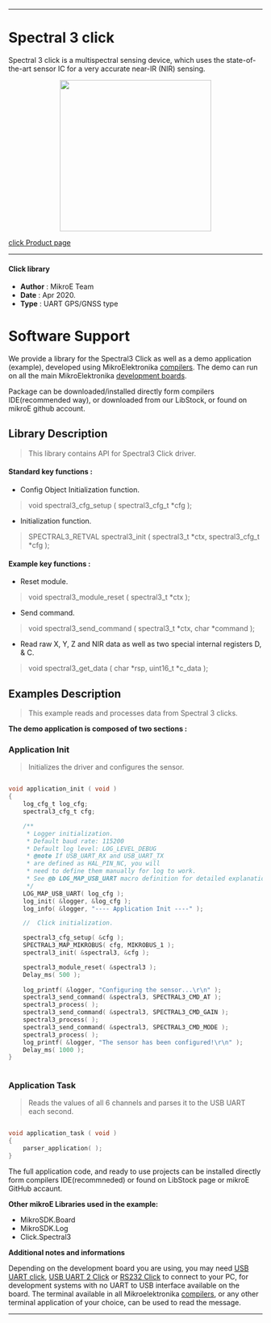 
---
# Spectral 3 click

Spectral 3 click is a multispectral sensing device, which uses the state-of-the-art sensor IC for a very accurate near-IR (NIR) sensing.

<p align="center">
  <img src="https://download.mikroe.com/images/click_for_ide/spectral3_click.png" height=300px>
</p>

[click Product page](https://www.mikroe.com/spectral-3-click)

---


#### Click library 

- **Author**        : MikroE Team
- **Date**          : Apr 2020.
- **Type**          : UART GPS/GNSS type


# Software Support

We provide a library for the Spectral3 Click 
as well as a demo application (example), developed using MikroElektronika 
[compilers](https://shop.mikroe.com/compilers). 
The demo can run on all the main MikroElektronika [development boards](https://shop.mikroe.com/development-boards).

Package can be downloaded/installed directly form compilers IDE(recommended way), or downloaded from our LibStock, or found on mikroE github account. 

## Library Description

> This library contains API for Spectral3 Click driver.

#### Standard key functions :

- Config Object Initialization function.
> void spectral3_cfg_setup ( spectral3_cfg_t *cfg ); 
 
- Initialization function.
> SPECTRAL3_RETVAL spectral3_init ( spectral3_t *ctx, spectral3_cfg_t *cfg );

#### Example key functions :

- Reset module.
> void spectral3_module_reset ( spectral3_t *ctx );
 
- Send command.
> void spectral3_send_command ( spectral3_t *ctx, char *command );

- Read raw X, Y, Z and NIR data as well as two special internal registers D, & C.
> void spectral3_get_data ( char *rsp, uint16_t *c_data );

## Examples Description

> This example reads and processes data from Spectral 3 clicks.

**The demo application is composed of two sections :**

### Application Init 

> Initializes the driver and configures the sensor.

```c

void application_init ( void )
{
    log_cfg_t log_cfg;
    spectral3_cfg_t cfg;

    /** 
     * Logger initialization.
     * Default baud rate: 115200
     * Default log level: LOG_LEVEL_DEBUG
     * @note If USB_UART_RX and USB_UART_TX 
     * are defined as HAL_PIN_NC, you will 
     * need to define them manually for log to work. 
     * See @b LOG_MAP_USB_UART macro definition for detailed explanation.
     */
    LOG_MAP_USB_UART( log_cfg );
    log_init( &logger, &log_cfg );
    log_info( &logger, "---- Application Init ----" );

    //  Click initialization.

    spectral3_cfg_setup( &cfg );
    SPECTRAL3_MAP_MIKROBUS( cfg, MIKROBUS_1 );
    spectral3_init( &spectral3, &cfg );

    spectral3_module_reset( &spectral3 );
    Delay_ms( 500 );
    
    log_printf( &logger, "Configuring the sensor...\r\n" );
    spectral3_send_command( &spectral3, SPECTRAL3_CMD_AT );
    spectral3_process( );
    spectral3_send_command( &spectral3, SPECTRAL3_CMD_GAIN );
    spectral3_process( );
    spectral3_send_command( &spectral3, SPECTRAL3_CMD_MODE );
    spectral3_process( );
    log_printf( &logger, "The sensor has been configured!\r\n" );
    Delay_ms( 1000 );
}
  
```

### Application Task

> Reads the values of all 6 channels and parses it to the USB UART each second.

```c

void application_task ( void )
{
    parser_application( );
} 

```

The full application code, and ready to use projects can be  installed directly form compilers IDE(recommneded) or found on LibStock page or mikroE GitHub accaunt.

**Other mikroE Libraries used in the example:** 

- MikroSDK.Board
- MikroSDK.Log
- Click.Spectral3

**Additional notes and informations**

Depending on the development board you are using, you may need 
[USB UART click](https://shop.mikroe.com/usb-uart-click), 
[USB UART 2 Click](https://shop.mikroe.com/usb-uart-2-click) or 
[RS232 Click](https://shop.mikroe.com/rs232-click) to connect to your PC, for 
development systems with no UART to USB interface available on the board. The 
terminal available in all Mikroelektronika 
[compilers](https://shop.mikroe.com/compilers), or any other terminal application 
of your choice, can be used to read the message.


---

